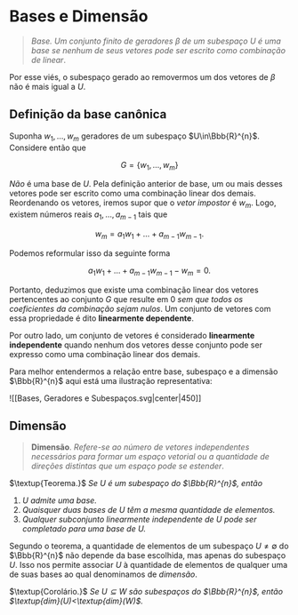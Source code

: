 # Bases e Dimensão

> **Base*.* *Um conjunto finito de geradores $\beta$ de um subespaço $U$ é uma base se nenhum de seus vetores pode ser escrito como combinação de linear*.

Por esse viés, o subespaço gerado ao removermos um dos vetores de $\beta$ não é mais igual a $U$.

## Definição da base canônica

Suponha $w_{1},\dots,w_{m}$ geradores de um subespaço $U\in\Bbb{R}^{n}$. Considere então que

```math
G=\{w_{1},\dots,w_{m}\}
```

*Não* é uma base de $U$. Pela definição anterior de base, um ou mais desses vetores pode ser escrito como uma combinação linear dos demais. Reordenando os vetores, iremos supor que o *vetor impostor* é $w_{m}$. Logo, existem números reais $a_{1},\dots,a_{m-1}$ tais que

```math
w_{m}=a_{1}w_{1}+\dots+a_{m-1}w_{m-1}.
```

Podemos reformular isso da seguinte forma

```math
a_{1}w_{1}+\dots+a_{m-1}w_{m-1}-w_{m}=0.
```

Portanto, deduzimos que existe uma combinação linear dos vetores pertencentes ao conjunto $G$ que resulte em 0 *sem que todos os coeficientes da combinação sejam nulos*. Um conjunto de vetores com essa propriedade é dito **linearmente dependente**.

Por outro lado, um conjunto de vetores é considerado **linearmente independente** quando nenhum dos vetores desse conjunto pode ser expresso como uma combinação linear dos demais.

Para melhor entendermos a relação entre base, subespaço e a dimensão $\Bbb{R}^{n}$ aqui está uma ilustração representativa:

![[Bases, Geradores e Subespaços.svg|center|450]]

## Dimensão

> **Dimensão**. *Refere-se ao número de vetores independentes necessários para formar um espaço vetorial ou a quantidade de direções distintas que um espaço pode se estender*.

$\textup{Teorema.}$ *Se $U$ é um subespaço do $\Bbb{R}^{n}$, então*

1.  *U admite uma base.*
2. *Quaisquer duas bases de $U$ têm a mesma quantidade de elementos.*
3. *Qualquer subconjunto linearmente independente de $U$ pode ser completado para uma base de $U$.*

Segundo o teorema, a quantidade de elementos de um subespaço $U\neq∅$ do $\Bbb{R}^{n}$ não depende da base escolhida, mas apenas do subespaço $U$. Isso nos permite associar $U$ à quantidade de elementos de qualquer uma de suas bases ao qual denominamos de *dimensão*.

$\textup{Corolário.}$ *Se $U\subseteq W$ são subespaços do $\Bbb{R}^{n}$, então $\textup{dim}(U)<\textup{dim}(W)$.*

